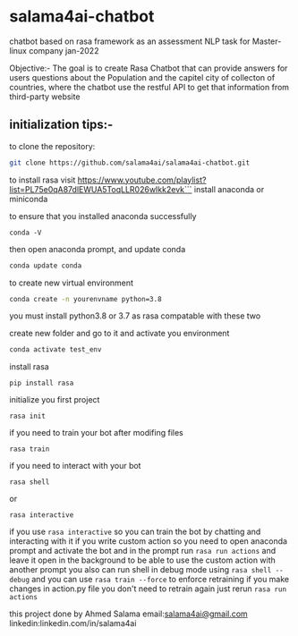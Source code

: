 # salama4ai-chatbot
chatbot based on rasa framework as an assessment NLP task for Master-linux company jan-2022

Objective:-
The goal is to create Rasa Chatbot that can provide answers for users questions about the Population and the capitel city of collecton of countries, where the chatbot use the restful API to get that information from third-party website

## initialization tips:-
to clone the repository:
```bash
git clone https://github.com/salama4ai/salama4ai-chatbot.git
```
to install rasa
visit https://www.youtube.com/playlist?list=PL75e0qA87dlEWUA5ToqLLR026wIkk2evk```
install anaconda or miniconda

to ensure that you installed anaconda successfully
```
conda -V
```
then open anaconda prompt, and update conda 
```bash
conda update conda
```
to create new virtual environment
```bash
conda create -n yourenvname python=3.8 
```
you must install python3.8 or 3.7 as rasa compatable with these two


create new folder and go to it and activate you environment
```bash
conda activate test_env
```
install rasa
```
pip install rasa
```
initialize you first project
```
rasa init 
```
if you need to train your bot after modifing files
```
rasa train
```
if you need to interact with your bot
```
rasa shell
```
or 
```
rasa interactive
```
if you use ```rasa interactive``` so you can train the bot by chatting and interacting with it 
if you write custom action so you need to open anaconda prompt and activate the bot and in the prompt run
```rasa run actions``` 
and leave it open in the background to be able to use the custom action with another prompt
you also can run shell in debug mode using ```rasa shell --debug```
and you can use ```rasa train --force``` to enforce retraining
if you make changes in action.py file you don't need to retrain again just rerun ```rasa run actions```

this project done by Ahmed Salama
email:salama4ai@gmail.com
linkedin:linkedin.com/in/salama4ai



